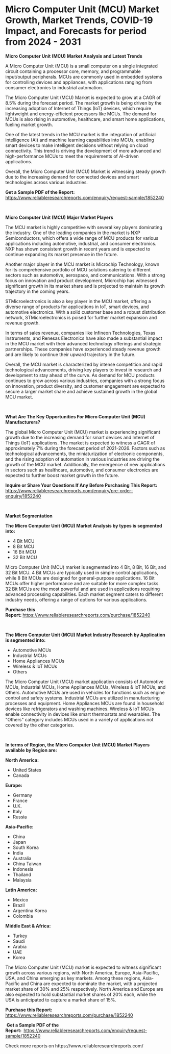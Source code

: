 <p><h1>Micro Computer Unit (MCU) Market Growth, Market Trends, COVID-19 Impact, and Forecasts for period from 2024 - 2031</h1></p><p><strong>Micro Computer Unit (MCU) Market Analysis and Latest Trends</strong></p>
<p><p>A Micro Computer Unit (MCU) is a small computer on a single integrated circuit containing a processor core, memory, and programmable input/output peripherals. MCUs are commonly used in embedded systems for controlling devices and appliances, with applications ranging from consumer electronics to industrial automation.</p><p>The Micro Computer Unit (MCU) Market is expected to grow at a CAGR of 8.5% during the forecast period. The market growth is being driven by the increasing adoption of Internet of Things (IoT) devices, which require lightweight and energy-efficient processors like MCUs. The demand for MCUs is also rising in automotive, healthcare, and smart home applications, fueling market growth.</p><p>One of the latest trends in the MCU market is the integration of artificial intelligence (AI) and machine learning capabilities into MCUs, enabling smart devices to make intelligent decisions without relying on cloud connectivity. This trend is driving the development of more advanced and high-performance MCUs to meet the requirements of AI-driven applications.</p><p>Overall, the Micro Computer Unit (MCU) Market is witnessing steady growth due to the increasing demand for connected devices and smart technologies across various industries.</p></p>
<p><strong>Get a Sample PDF of the Report:&nbsp;</strong> <a href="https://www.reliableresearchreports.com/enquiry/request-sample/1852240">https://www.reliableresearchreports.com/enquiry/request-sample/1852240</a></p>
<p>&nbsp;</p>
<p><strong>Micro Computer Unit (MCU) Major Market Players</strong></p>
<p><p>The MCU market is highly competitive with several key players dominating the industry. One of the leading companies in the market is NXP Semiconductors, which offers a wide range of MCU products for various applications including automotive, industrial, and consumer electronics. NXP has shown consistent growth in recent years and is expected to continue expanding its market presence in the future.</p><p>Another major player in the MCU market is Microchip Technology, known for its comprehensive portfolio of MCU solutions catering to different sectors such as automotive, aerospace, and communications. With a strong focus on innovation and product development, Microchip has witnessed significant growth in its market share and is projected to maintain its growth trajectory in the coming years.</p><p>STMicroelectronics is also a key player in the MCU market, offering a diverse range of products for applications in IoT, smart devices, and automotive electronics. With a solid customer base and a robust distribution network, STMicroelectronics is poised for further market expansion and revenue growth.</p><p>In terms of sales revenue, companies like Infineon Technologies, Texas Instruments, and Renesas Electronics have also made a substantial impact in the MCU market with their advanced technology offerings and strategic partnerships. These companies have experienced steady revenue growth and are likely to continue their upward trajectory in the future.</p><p>Overall, the MCU market is characterized by intense competition and rapid technological advancements, driving key players to invest in research and development to stay ahead of the curve. As demand for MCU products continues to grow across various industries, companies with a strong focus on innovation, product diversity, and customer engagement are expected to secure a larger market share and achieve sustained growth in the global MCU market.</p></p>
<p>&nbsp;</p>
<p><strong>What Are The Key Opportunities For Micro Computer Unit (MCU) Manufacturers?</strong></p>
<p><p>The global Micro Computer Unit (MCU) market is experiencing significant growth due to the increasing demand for smart devices and Internet of Things (IoT) applications. The market is expected to witness a CAGR of approximately 7% during the forecast period of 2021-2026. Factors such as technological advancements, the miniaturization of electronic components, and the rising adoption of automation in various industries are driving the growth of the MCU market. Additionally, the emergence of new applications in sectors such as healthcare, automotive, and consumer electronics are expected to further boost market growth in the future.</p></p>
<p><strong>Inquire or Share Your Questions If Any Before Purchasing This Report:</strong> <a href="https://www.reliableresearchreports.com/enquiry/pre-order-enquiry/1852240">https://www.reliableresearchreports.com/enquiry/pre-order-enquiry/1852240</a></p>
<p>&nbsp;</p>
<p><strong>Market Segmentation</strong></p>
<p><strong>The Micro Computer Unit (MCU) Market Analysis by types is segmented into:</strong></p>
<p><ul><li>4 Bit MCU</li><li>8 Bit MCU</li><li>16 Bit MCU</li><li>32 Bit MCU</li></ul></p>
<p><p>Micro Computer Unit (MCU) market is segmented into 4 Bit, 8 Bit, 16 Bit, and 32 Bit MCU. 4 Bit MCUs are typically used in simple control applications, while 8 Bit MCUs are designed for general-purpose applications. 16 Bit MCUs offer higher performance and are suitable for more complex tasks. 32 Bit MCUs are the most powerful and are used in applications requiring advanced processing capabilities. Each market segment caters to different industry needs, offering a range of options for various applications.</p></p>
<p><strong>Purchase this Report:&nbsp;</strong><a href="https://www.reliableresearchreports.com/purchase/1852240">https://www.reliableresearchreports.com/purchase/1852240</a></p>
<p>&nbsp;</p>
<p><strong>The Micro Computer Unit (MCU) Market Industry Research by Application is segmented into:</strong></p>
<p><ul><li>Automotive MCUs</li><li>Industrial MCUs</li><li>Home Appliances MCUs</li><li>Wireless & IoT MCUs</li><li>Others</li></ul></p>
<p><p>The Micro Computer Unit (MCU) market application consists of Automotive MCUs, Industrial MCUs, Home Appliances MCUs, Wireless & IoT MCUs, and Others. Automotive MCUs are used in vehicles for functions such as engine control and safety systems. Industrial MCUs are utilized in manufacturing processes and equipment. Home Appliances MCUs are found in household devices like refrigerators and washing machines. Wireless & IoT MCUs enable connectivity in devices like smart thermostats and wearables. The "Others" category includes MCUs used in a variety of applications not covered by the other categories.</p></p>
<p>&nbsp;</p>
<p><strong>In terms of Region, the Micro Computer Unit (MCU) Market Players available by Region are:</strong></p>
<p>
    <p> <strong> North America: </strong>
        <ul>
            <li>United States</li>
            <li>Canada</li>
        </ul>
        </p> 
    <p> <strong> Europe: </strong>
        <ul>
            <li>Germany</li>
            <li>France</li>
            <li>U.K.</li>
            <li>Italy</li>
            <li>Russia</li>
        </ul>
        </p> 
    <p> <strong> Asia-Pacific: </strong>
        <ul>
            <li>China</li>
            <li>Japan</li>
            <li>South Korea</li>
            <li>India</li>
            <li>Australia</li>
            <li>China Taiwan</li>
            <li>Indonesia</li>
            <li>Thailand</li>
            <li>Malaysia</li>
        </ul>
        </p> 
    <p> <strong> Latin America: </strong>
        <ul>
            <li>Mexico</li>
            <li>Brazil</li>
            <li>Argentina Korea</li>
            <li>Colombia</li>
        </ul>
        </p> 
    <p> <strong> Middle East & Africa: </strong>
        <ul>
            <li>Turkey</li>
            <li>Saudi</li>
            <li>Arabia</li>
            <li>UAE</li>
            <li>Korea</li>
        </ul>
    </p>
    </p>
<p><p>The Micro Computer Unit (MCU) market is expected to witness significant growth across various regions, with North America, Europe, Asia-Pacific, USA, and China emerging as key markets. Among these regions, Asia-Pacific and China are expected to dominate the market, with a projected market share of 30% and 25% respectively. North America and Europe are also expected to hold substantial market shares of 20% each, while the USA is anticipated to capture a market share of 15%.</p></p>
<p><strong>Purchase this Report: </strong><a href="https://www.reliableresearchreports.com/purchase/1852240">https://www.reliableresearchreports.com/purchase/1852240</a></p>
<p>&nbsp;<strong>Get a Sample PDF of the Report:&nbsp;&nbsp;</strong><a href="https://www.reliableresearchreports.com/enquiry/request-sample/1852240">https://www.reliableresearchreports.com/enquiry/request-sample/1852240</a></p>
<p><strong></strong></p>
<p>Check more reports on https://www.reliableresearchreports.com/</p>